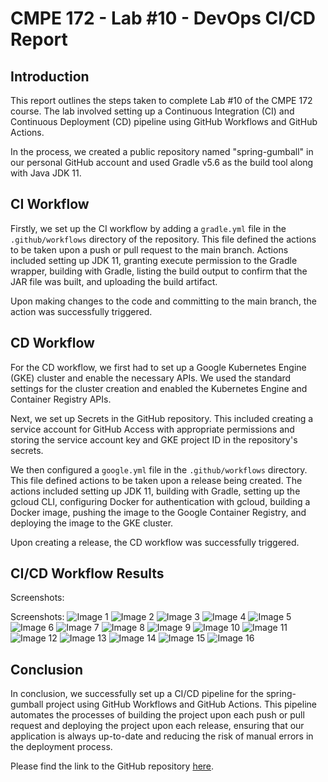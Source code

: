 # CMPE 172 - Lab #10 - DevOps CI/CD Report

## Introduction

This report outlines the steps taken to complete Lab #10 of the CMPE 172 course. The lab involved setting up a Continuous Integration (CI) and Continuous Deployment (CD) pipeline using GitHub Workflows and GitHub Actions.

In the process, we created a public repository named "spring-gumball" in our personal GitHub account and used Gradle v5.6 as the build tool along with Java JDK 11.

## CI Workflow

Firstly, we set up the CI workflow by adding a `gradle.yml` file in the `.github/workflows` directory of the repository. This file defined the actions to be taken upon a push or pull request to the main branch. Actions included setting up JDK 11, granting execute permission to the Gradle wrapper, building with Gradle, listing the build output to confirm that the JAR file was built, and uploading the build artifact.

Upon making changes to the code and committing to the main branch, the action was successfully triggered.


## CD Workflow

For the CD workflow, we first had to set up a Google Kubernetes Engine (GKE) cluster and enable the necessary APIs. We used the standard settings for the cluster creation and enabled the Kubernetes Engine and Container Registry APIs.

Next, we set up Secrets in the GitHub repository. This included creating a service account for GitHub Access with appropriate permissions and storing the service account key and GKE project ID in the repository's secrets.

We then configured a `google.yml` file in the `.github/workflows` directory. This file defined actions to be taken upon a release being created. The actions included setting up JDK 11, building with Gradle, setting up the gcloud CLI, configuring Docker for authentication with gcloud, building a Docker image, pushing the image to the Google Container Registry, and deploying the image to the GKE cluster.

Upon creating a release, the CD workflow was successfully triggered.

## CI/CD Workflow Results

Screenshots:

Screenshots:
![Image 1](./images/1.png)
![Image 2](./images/2.png)
![Image 3](./images/3.png)
![Image 4](./images/4.png)
![Image 5](./images/5.png)
![Image 6](./images/6.png)
![Image 7](./images/7.png)
![Image 8](./images/8.png)
![Image 9](./images/9.png)
![Image 10](./images/10.png)
![Image 11](./images/11.png)
![Image 12](./images/12.png)
![Image 13](./images/13.png)
![Image 14](./images/14.png)
![Image 15](./images/15.png)
![Image 16](./images/16.png)

## Conclusion

In conclusion, we successfully set up a CI/CD pipeline for the spring-gumball project using GitHub Workflows and GitHub Actions. This pipeline automates the processes of building the project upon each push or pull request and deploying the project upon each release, ensuring that our application is always up-to-date and reducing the risk of manual errors in the deployment process.

Please find the link to the GitHub repository [here](https://github.com/JiminSongSoftware/spring-gumball).
